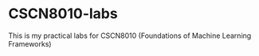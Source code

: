 # CSCN8010-labs
This is my practical labs for CSCN8010 (Foundations of Machine Learning Frameworks)
